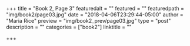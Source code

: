 +++
title = "Book 2, Page 3"
featuredalt = ""
featured = ""
featuredpath = "img/book2/page03.jpg"
date = "2018-04-06T23:29:44-05:00"
author = "Maria Rice"
preview = "img/book2_prev/page03.jpg"
type = "post"
description = ""
categories = ["book2"]
linktitle = ""

+++

